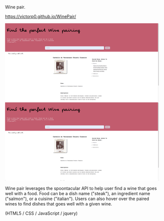 Wine pair.

https://victorp0.github.io/WinePair/

<img src="screenshot2.png" width = 900>

<img src="screenshot3.png" width = 900>

Wine pair leverages the spoontacular API to help user find a wine that goes well with a food. Food can be a dish name ("steak"), an ingredient name ("salmon"), or a cuisine ("italian"). Users can also hover over the paired wines to find dishes that goes well with a given wine.

(HTML5 / CSS / JavaScript / jquery)


